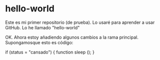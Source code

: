 # hello-world
Este es mi primer repositorio (de prueba). Lo usaré para aprender a usar GitHub. Lo he llamado "hello-world"

OK. Ahora estoy añadiendo algunos cambios a la rama principal.
Supongamosque esto es código:

if (status = "cansado") {
  function sleep ();
}
